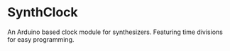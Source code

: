 # SynthClock
An Arduino based clock module for synthesizers. Featuring time divisions for easy programming.
